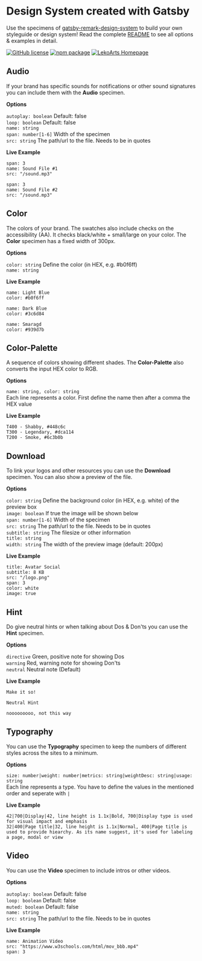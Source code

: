 # Design System created with Gatsby
Use the specimens of [gatsby-remark-design-system](https://github.com/LeKoArts/gatsby-remark-design-system) to build your own styleguide or design system!
Read the complete [README](https://github.com/LeKoArts/gatsby-remark-design-system) to see all options & examples in detail.

[![GitHub license](https://img.shields.io/github/license/LeKoArts/gatsby-remark-design-system.svg?style=flat-square)](https://github.com/LeKoArts/gatsby-remark-design-system/blob/master/LICENSE)
[![npm package](https://img.shields.io/npm/v/gatsby-remark-design-system.svg?style=flat-square)](https://www.npmjs.org/package/gatsby-remark-design-system)
[![LekoArts Homepage](https://img.shields.io/badge/lekoarts-homepage-blue.svg)](https://www.lekoarts.de)

## Audio

If your brand has specific sounds for notifications or other sound signatures you can include them with the **Audio** specimen.

**Options**

`autoplay: boolean` Default: false  
`loop: boolean` Default: false  
`name: string`  
`span: number[1-6]` Width of the specimen  
`src: string` The path/url to the file. Needs to be in quotes

**Live Example**

```audio
span: 3
name: Sound File #1
src: "/sound.mp3"
```

```audio
span: 3
name: Sound File #2
src: "/sound.mp3"
```

## Color

The colors of your brand. The swatches also include checks on the accessibility (AA). It checks black/white + small/large on your color. The **Color** specimen has a fixed width of 300px.

**Options**

`color: string` Define the color (in HEX, e.g. #b0f6ff)  
`name: string`

**Live Example**

```color
name: Light Blue
color: #b0f6ff
```

```color
name: Dark Blue
color: #3c6d84
```

```color
name: Smaragd
color: #939d7b
```

## Color-Palette

A sequence of colors showing different shades. The **Color-Palette** also converts the input HEX color to RGB.

**Options**

`name: string, color: string`  
Each line represents a color. First define the name then after a comma the HEX value

**Live Example**

```color-palette
T400 - Shabby, #448c6c
T300 - Legendary, #dca114
T200 - Smoke, #6c3b0b
```

## Download

To link your logos and other resources you can use the **Download** specimen. You can also show a preview of the file.

**Options**

`color: string` Define the background color (in HEX, e.g. white) of the preview box  
`image: boolean` If true the image will be shown below  
`span: number[1-6]` Width of the specimen  
`src: string` The path/url to the file. Needs to be in quotes  
`subtitle: string` The filesize or other information   
`title: string`  
`width: string` The width of the preview image (default: 200px)

**Live Example**

```download
title: Avatar Social
subtitle: 8 KB
src: "/logo.png"
span: 3
color: white
image: true
```

## Hint

Do give neutral hints or when talking about Dos & Don'ts you can use the **Hint** specimen.

**Options**

`directive` Green, positive note for showing Dos  
`warning` Red, warning note for showing Don'ts  
`neutral` Neutral note (Default)

**Live Example**

```hint|directive
Make it so!
```

```hint
Neutral Hint
```

```hint|warning
nooooooooo, not this way
```

## Typography

You can use the **Typography** specimen to keep the numbers of different styles across the sites to a minimum.

**Options**

`size: number|weight: number|metrics: string|weightDesc: string|usage: string`  
Each line represents a type. You have to define the values in the mentioned order and seperate with `|`

**Live Example**

```typography
42|700|Display|42, line height is 1.1x|Bold, 700|Display type is used for visual impact and emphasis
32|400|Page title|32, line height is 1.1x|Normal, 400|Page title is used to provide hiearchy. As its name suggest, it's used for labeling a page, modal or view
```

## Video

You can use the **Video** specimen to include intros or other videos.

**Options**

`autoplay: boolean` Default: false  
`loop: boolean` Default: false  
`muted: boolean` Default: false  
`name: string`  
`src: string` The path/url to the file. Needs to be in quotes  

**Live Example**

```video
name: Animation Video
src: "https://www.w3schools.com/html/mov_bbb.mp4"
span: 3
```